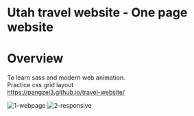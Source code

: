 # Utah travel website - One page website

# Overview
  To learn sass and modern web animation. <br>
  Practice css grid layout <br>
  https://pangzei3.github.io/travel-website/
  
![1-webpage](https://user-images.githubusercontent.com/64483501/182250633-e88cbd0f-a635-48cd-aa97-b924ce4a5e2c.png)
![2-responsive](https://user-images.githubusercontent.com/64483501/182250659-12de7d7c-5f4d-4138-9ebe-00159c67f38d.png)
